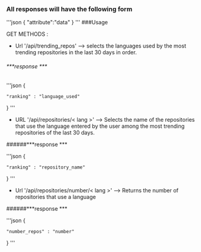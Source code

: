 ### All responses will have the following form
'''json
{
 "attribute":"data"
}
'''
###Usage 

GET METHODS : 
  * Url '/api/trending_repos' --> selects the languages used by the most trending repositories
  in the last 30 days in order. 
  
 ###### ***response ***
  '''json 
  {
  
    "ranking" : "language_used"
  
  }
  '''
 
  * URL '/api/repositories/< lang >' --> Selects the name of the repositories
  that use the language entered by the user among the most trending repositories of the last 30 days. 
  
  ######***response ***
  
  '''json 
  {
  
    "ranking" : "repository_name"
  
  }
  '''
  
  * Url '/api/repositories/number/< lang >' --> Returns the number of repositories that use a language  
   
   ######***response ***
  
  '''json 
  {
  
    "number_repos" : "number"
  
  }
  '''